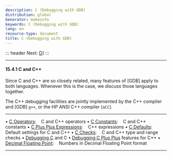 ```yaml
---
description: C (Debugging with GDB)
distribution: global
Generator: makeinfo
keywords: C (Debugging with GDB)
lang: en
resource-type: document
title: C (Debugging with GDB)
---
```

::: header
Next: [D](D.html#D)]
:::

---

#### 15.4.1 C and C++

Since C and C++ are so closely related, many features of [GDB] apply to both languages. Whenever this is the case, we discuss those languages together.

The C++ debugging facilities are jointly implemented by the C++ compiler and [GDB] `g++`, or the HP ANSI C++ compiler (`aCC`).

---

• [C Operators](C-Operators.html#C-Operators):                                            C and C++ operators
• [C Constants](C-Constants.html#C-Constants):                                            C and C++ constants
• [C Plus Plus Expressions](C-Plus-Plus-Expressions.html#C-Plus-Plus-Expressions):        C++ expressions
• [C Defaults](C-Defaults.html#C-Defaults):                                               Default settings for C and C++
• [C Checks](C-Checks.html#C-Checks):                                                     C and C++ type and range checks
• [Debugging C](Debugging-C.html#Debugging-C) and C
• [Debugging C Plus Plus](Debugging-C-Plus-Plus.html#Debugging-C-Plus-Plus) features for C++
• [Decimal Floating Point](Decimal-Floating-Point.html#Decimal-Floating-Point):           Numbers in Decimal Floating Point format

---
